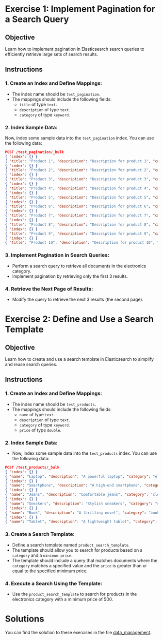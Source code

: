 # Exercise 1: Implement Pagination for a Search Query

## Objective

Learn how to implement pagination in Elasticsearch search queries to efficiently retrieve large sets of search results.

## Instructions

### 1. Create an Index and Define Mappings:

- The index name should be `test_pagination`.
- The mappings should include the following fields:
  - `title` of type `text`.
  - `description` of type `text`.
  - `category` of type `keyword`.

### 2. Index Sample Data:

Now, index some sample data into the `test_pagination` index. You can use the following data:

```json
POST /test_pagination/_bulk
{ "index": {} }
{ "title": "Product 1", "description": "Description for product 1", "category": "electronics" }
{ "index": {} }
{ "title": "Product 2", "description": "Description for product 2", "category": "electronics" }
{ "index": {} }
{ "title": "Product 3", "description": "Description for product 3", "category": "clothing" }
{ "index": {} }
{ "title": "Product 4", "description": "Description for product 4", "category": "clothing" }
{ "index": {} }
{ "title": "Product 5", "description": "Description for product 5", "category": "books" }
{ "index": {} }
{ "title": "Product 6", "description": "Description for product 6", "category": "books" }
{ "index": {} }
{ "title": "Product 7", "description": "Description for product 7", "category": "electronics" }
{ "index": {} }
{ "title": "Product 8", "description": "Description for product 8", "category": "clothing" }
{ "index": {} }
{ "title": "Product 9", "description": "Description for product 9", "category": "books" }
{ "index": {} }
{ "title": "Product 10", "description": "Description for product 10", "category": "clothing" }
```

### 3. Implement Pagination in Search Queries:

- Perform a search query to retrieve all documents in the electronics category.
- Implement pagination by retrieving only the first 3 results.

### 4. Retrieve the Next Page of Results:

- Modify the query to retrieve the next 3 results (the second page).

# Exercise 2: Define and Use a Search Template

## Objective

Learn how to create and use a search template in Elasticsearch to simplify and reuse search queries.

## Instructions

### 1. Create an Index and Define Mappings:

- The index name should be `test_products`.
- The mappings should include the following fields:
  - `name` of type `text`.
  - `description` of type `text`.
  - `category` of type `keyword`.
  - `price` of type `double`.

### 2. Index Sample Data:

- Now, index some sample data into the `test_products` index. You can use the following data:

```json
POST /test_products/_bulk
{ "index": {} }
{ "name": "Laptop", "description": "A powerful laptop", "category": "electronics", "price": 1200.0 }
{ "index": {} }
{ "name": "Smartphone", "description": "A high-end smartphone", "category": "electronics", "price": 800.0 }
{ "index": {} }
{ "name": "Jeans", "description": "Comfortable jeans", "category": "clothing", "price": 50.0 }
{ "index": {} }
{ "name": "Sneakers", "description": "Stylish sneakers", "category": "clothing", "price": 120.0 }
{ "index": {} }
{ "name": "Book", "description": "A thrilling novel", "category": "books", "price": 15.0 }
{ "index": {} }
{ "name": "Tablet", "description": "A lightweight tablet", "category": "electronics", "price": 300.0 }
```

### 3. Create a Search Template:

- Define a search template named `product_search_template`.
- The template should allow you to search for products based on a `category` and a `minimum price`.
- The template should include a query that matches documents where the `category` matches a specified value and the `price` is greater than or equal to the specified minimum price.

### 4. Execute a Search Using the Template:

- Use the `product_search_template` to search for products in the electronics category with a minimum price of 500.

# Solutions

You can find the solution to these exercises in the file [data_management](./solutions/developing_search_applications.es).
